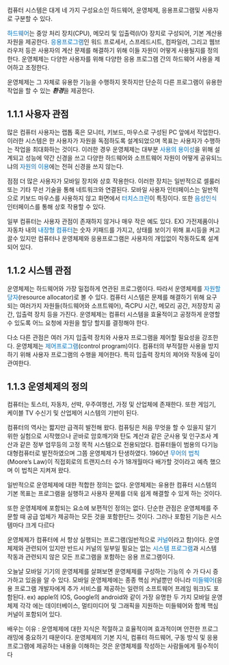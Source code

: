 컴퓨터 시스템은 대게 네 가지 구성요소인 하드웨어, 운영체제, 응용프로그램및 사용자로 구분할 수 있다.

<font color="#0070c0">하드웨어</font>는 중앙 처리 장치(CPU), 메모리 및 입출력(I/O) 장치로 구성되어, 기본 계산용 자원을 제공한다. <font color="#0070c0">응용프로그램</font>인 워드 프로세서, 스프레드시트, 컴파일러, 그리고 웹브라우저 등은 사용자의 계산 문제를 해결하기 위해 이들 자원이 어떻게 사용될지를 정의한다. 운영체제는 다양한 사용자를 위해 다양한 응용 프로그램 간의 하드웨어 사용을 제어하고 조정한다.

운영체제는 그 자체로 유용한 기능을 수행하지 못하지만 단순히 다른 프로그램이 유용한 작업을 할 수 있는 ***환경***을 제공한다.

## 1.1.1 사용자 관점

  많은 컴퓨터 사용자는 랩톱 혹은 모니터, 키보드, 마우스로 구성된 PC  앞에서 작업한다. 이러한 시스템은 한 사용자가 자원을 독점하도록 설계되었으며 목표는 사용자가 수행하는 작업을 최대화하는 것이다. 이러한 경우 운영체제는 대부분 <font color="#0070c0">사용의 용이성</font>을 위해 설계되고 성능에 약간 신경을 쓰고 다양한 하드웨어와 소프트웨어 자원이 어떻게 공유되느냐의 <font color="#0070c0">자원의 이용</font>에는 전혀 신경을 쓰지 않는다.

점점 더 많은 사용자가 모바일 장치와 상호 작용한다. 이러한 장치는 일반적으로 셀룰러 또는 기타 무선 기술을 통해 네트워크와 연결된다. 모바일 사용자 인터페이스는 일반적으로 키보드 마우스를 사용하지 않고 화면에서 <font color="#0070c0">터치스크린</font>이 특징이다. 또한 <font color="#0070c0">음성인식</font> 인터페이스를 통해 상호 작용할 수 있다.

일부 컴퓨터는 사용자 관점이 존재하지 않거나 매우 작은 예도 있다. EX) 가전제품이나 자동차 내의 <font color="#0070c0">내장형 컴퓨터</font>는 숫자 키패드를 가지고, 상태를 보이기 위해 표시등을 켜고 끌수 있지만 컴퓨터나 운영체제와 응용프로그램은 사용자의 개입없이 작동하도록 설계되어 있다.

## 1.1.2 시스템 관점
운영체제는 하드웨어와 가장 밀접하게 연관된 프로그램이다. 따라서 운영체제를 <font color="#0070c0">자원할당자</font>(resource allocator)로 볼 수 있다. 컴퓨터 시스템은 문제를 해결하기 위해 요구되는 여러가지 자원들(하드웨어와 소프트웨어), 즉CPU 시간, 메모리 공간, 저장장치 공간, 입출력 장치 등을 가진다. 운영체제는 컴퓨터 시스템을 효율적이고 공정하게 운영할 수 있도록 어느 요청에 자원을 할당 할지를 결정해야 한다.

다소 다른 관점은 여러 가지 입출력 장치와 사용자 프로그램을 제어할 필요성을 강조한다. 운영체제는 <font color="#0070c0">제어프로그램</font>(control program)이다. 컴퓨터의 부적절한 사용을 방지하기 위해 사용자 프로그램의 수행을 제어한다. 특히 입출력 장치의 제어와 작동에 깊이 관여한다.

## 1.1.3 운영체제의 정의

컴퓨터는 토스터, 자동차, 선박, 우주여행선, 가정 및 산업체에 존재한다. 또한 게임기, 케이블 TV 수신기 및 산업제어 시스템의 기반이 된다.

컴퓨터의 역사는 짧지만 급격히 발전해 왔다. 컴퓨팅은 처음 무엇을 할 수 있을지 알기 위한 실험으로 시작했으나 곧바로 암호깨기와 탄도 계산과 같은 군사용 및 인구조사 계산과 같은 정부 업무등의 고정 목적 시스템으로 전용되었다. 컴퓨터들이 범용의 다기능 대형컴퓨터로 발전하였으며 그쯤 운영체제가 탄생하였다. 1960년 <font color="#0070c0">무어의 법칙</font>(Moore’s Law)이 직접회로의 트랜지스터 수가 18개월마다 배가할 것이라고 예측 했으며 이 법칙은 지켜져 왔다.


일반적으로 운영체제에 대한 적합한 정의는 없다. 운영체제는 유용한 컴퓨터 시스템의 기본 목표는 프로그램을 실행하고 사용자 문제를 더욱 쉽게 해결할 수 있게 하는 것이다.

또한 운영체제에 포함되는 요소에 보편적인 정의는 없다. 단순한 관점은 운영체제를 주문할 때 공급 업체가 제공하는 모든 것을 포함한단느 것이다. 그러나 포함된 기능은 시스템마다 크게 다르다

운영체제가 컴퓨터에 서 항상 실행되는 프로그램(일반적으로 <font color="#0070c0">커널</font>이라고 함)이다. 운영체제와 관련되어 있지만 반드시 커널의 일부일 필요는 없는 <font color="#0070c0">시스템 프로그램</font>과 시스템 작동과 관련되지 않은 모든 프로그램을 포함하는 응용 프로그램이다.

오늘날 모바일 기기의 운영체제를 살펴보면 운영체제를 구성하는 기능의 수 가 다시 증가하고 있음을 알 수 있다. 모바일 운영체제에는 종종 핵심 커널뿐만 아니라 <font color="#0070c0">미들웨어</font>(응용 프로그램 개발자에게 추가 서비스를 제공하는 일련의 소프트웨어 프레임 워크)도 포함된다. ex) apple의 IOS, Google의 android와 같이 가장 유명한 두 가지 모바일 운영체제 각각 에는 데이터베이스, 멀티미디어 및 그래픽을 지원하는 미들웨어와 함께 핵심 커널이 포함되어 있다.

배우는 이유 :
운영체제에 대한 지식은 적절하고 효율적이며 효과적이며 안전한 프로그래밍에 중요하기 때문이다.
운영체제의 기본 지식, 컴퓨터 하드웨어, 구동 방식 및 응용 프로그램에 제공하는 내용을 이해하는 것은 운영체제를 작성하는 사람들에게 필수적이다